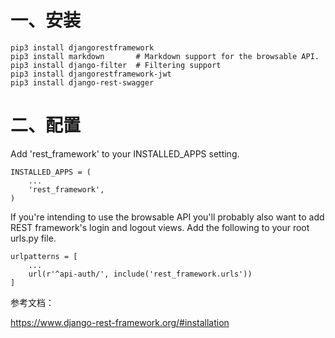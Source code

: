 # 一、安装
```
pip3 install djangorestframework
pip3 install markdown       # Markdown support for the browsable API.
pip3 install django-filter  # Filtering support
pip3 install djangorestframework-jwt
pip3 install django-rest-swagger
```

# 二、配置
Add 'rest_framework' to your INSTALLED_APPS setting.
```
INSTALLED_APPS = (
    ...
    'rest_framework',
)
```
If you're intending to use the browsable API you'll probably also want to add REST framework's login and logout views. Add the following to your root urls.py file.
```
urlpatterns = [
    ...
    url(r'^api-auth/', include('rest_framework.urls'))
]
```

参考文档：

https://www.django-rest-framework.org/#installation
